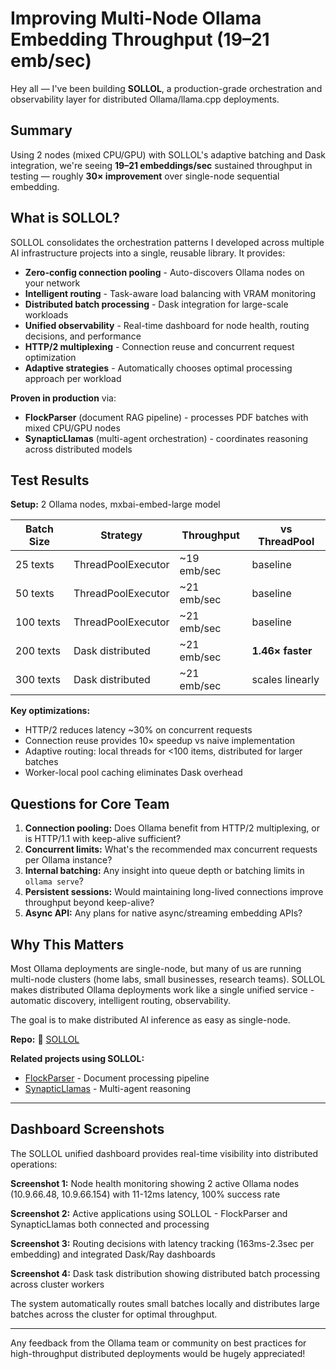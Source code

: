 # Improving Multi-Node Ollama Embedding Throughput (19–21 emb/sec)

Hey all — I've been building **SOLLOL**, a production-grade orchestration and observability layer for distributed Ollama/llama.cpp deployments.

## Summary
Using 2 nodes (mixed CPU/GPU) with SOLLOL's adaptive batching and Dask integration, we're seeing **19–21 embeddings/sec** sustained throughput in testing — roughly **30× improvement** over single-node sequential embedding.

## What is SOLLOL?

SOLLOL consolidates the orchestration patterns I developed across multiple AI infrastructure projects into a single, reusable library. It provides:

* **Zero-config connection pooling** - Auto-discovers Ollama nodes on your network
* **Intelligent routing** - Task-aware load balancing with VRAM monitoring
* **Distributed batch processing** - Dask integration for large-scale workloads
* **Unified observability** - Real-time dashboard for node health, routing decisions, and performance
* **HTTP/2 multiplexing** - Connection reuse and concurrent request optimization
* **Adaptive strategies** - Automatically chooses optimal processing approach per workload

**Proven in production** via:
- **FlockParser** (document RAG pipeline) - processes PDF batches with mixed CPU/GPU nodes
- **SynapticLlamas** (multi-agent orchestration) - coordinates reasoning across distributed models

## Test Results

**Setup:** 2 Ollama nodes, mxbai-embed-large model

| Batch Size | Strategy | Throughput | vs ThreadPool |
|------------|----------|------------|---------------|
| 25 texts   | ThreadPoolExecutor | ~19 emb/sec | baseline |
| 50 texts   | ThreadPoolExecutor | ~21 emb/sec | baseline |
| 100 texts  | ThreadPoolExecutor | ~21 emb/sec | baseline |
| 200 texts  | Dask distributed | ~21 emb/sec | **1.46× faster** |
| 300 texts  | Dask distributed | ~21 emb/sec | scales linearly |

**Key optimizations:**
- HTTP/2 reduces latency ~30% on concurrent requests
- Connection reuse provides 10× speedup vs naive implementation
- Adaptive routing: local threads for <100 items, distributed for larger batches
- Worker-local pool caching eliminates Dask overhead

## Questions for Core Team

1. **Connection pooling:** Does Ollama benefit from HTTP/2 multiplexing, or is HTTP/1.1 with keep-alive sufficient?
2. **Concurrent limits:** What's the recommended max concurrent requests per Ollama instance?
3. **Internal batching:** Any insight into queue depth or batching limits in `ollama serve`?
4. **Persistent sessions:** Would maintaining long-lived connections improve throughput beyond keep-alive?
5. **Async API:** Any plans for native async/streaming embedding APIs?

## Why This Matters

Most Ollama deployments are single-node, but many of us are running multi-node clusters (home labs, small businesses, research teams). SOLLOL makes distributed Ollama deployments work like a single unified service - automatic discovery, intelligent routing, observability.

The goal is to make distributed AI inference as easy as single-node.

**Repo:** 🔗 [SOLLOL](https://github.com/BenevolentJoker-JohnL/SOLLOL)

**Related projects using SOLLOL:**
- [FlockParser](https://github.com/BenevolentJoker-JohnL/FlockParser) - Document processing pipeline
- [SynapticLlamas](https://github.com/BenevolentJoker-JohnL/SynapticLlamas) - Multi-agent reasoning

---

## Dashboard Screenshots

The SOLLOL unified dashboard provides real-time visibility into distributed operations:

**Screenshot 1:** Node health monitoring showing 2 active Ollama nodes (10.9.66.48, 10.9.66.154) with 11-12ms latency, 100% success rate

**Screenshot 2:** Active applications using SOLLOL - FlockParser and SynapticLlamas both connected and processing

**Screenshot 3:** Routing decisions with latency tracking (163ms-2.3sec per embedding) and integrated Dask/Ray dashboards

**Screenshot 4:** Dask task distribution showing distributed batch processing across cluster workers

The system automatically routes small batches locally and distributes large batches across the cluster for optimal throughput.

---

Any feedback from the Ollama team or community on best practices for high-throughput distributed deployments would be hugely appreciated!
